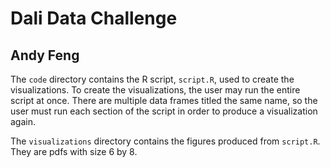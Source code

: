 # Dali Data Challenge

## Andy Feng

The `code` directory contains the R script, `script.R`, used to create the visualizations.
To create the visualizations, the user may run the entire script at once. There are multiple data frames titled the same name, so the user must run each section of the script in order to produce a visualization again.

The `visualizations` directory contains the figures produced from `script.R`. They are pdfs with size 6 by 8.